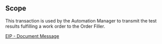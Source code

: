 
## Scope

This transaction is used by the Automation Manager to transmit the test results fulfilling a work order to the Order Filler.

[EIP - Document Message](https://www.enterpriseintegrationpatterns.com/patterns/messaging/DocumentMessage.html)


